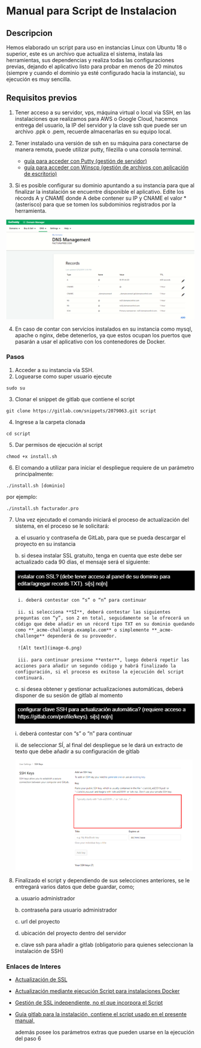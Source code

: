# Manual  para Script de Instalacion

## Descripcion 

Hemos elaborado un script para uso en instancias Linux con Ubuntu 18 o superior, este es un archivo que actualiza el sistema, instala las herramientas, sus dependencias y realiza todas las configuraciones previas, dejando el aplicativo listo para probar en menos de 20 minutos (siempre y cuando el dominio ya esté configurado hacia la instancia), su ejecución es muy sencilla.

## Requisitos previos

1. Tener acceso a su servidor, vps, máquina virtual o local via SSH, en las instalaciones que realizamos para AWS o Google Cloud, hacemos entrega del usuario, la IP del servidor y la clave ssh que puede ser un archivo .ppk o .pem, recuerde almacenarlas en su equipo local.

2. Tener instalado una versión de ssh en su máquina para conectarse de manera remota, puede utilizar putty, filezilla o una consola terminal.
    - [guía para acceder con Putty (gestión de servidor)](https://docs.google.com/document/d/1PmQejvNd_dkXVm8DPUYlQTag0wvES46tMpxX3MPhkNY/edit#heading=h.nezjsyganf1w)
    - [guía para acceder con Winscp (gestión de archivos con aplicación de escritorio)](https://docs.google.com/document/d/1Xpri2102N4b5C-dG-FVPXW5ZWjEz5S4iDjpvl7Zwq2E/edit#heading=h.nezjsyganf1w)

3. Si es posible configurar su dominio apuntando a su instancia para que al finalizar la instalación se encuentre disponible el aplicativo. Edite los récords A y CNAME donde A debe contener su IP y CNAME el valor * (asterisco) para que se tomen los subdominios registrados por la herramienta.

![Alt text](image.png)

4. En caso de contar con servicios instalados en su instancia como mysql, apache o nginx, debe detenerlos, ya que estos ocupan los puertos que pasarán a usar el aplicativo con los contenedores de Docker.

### Pasos

1. Acceder a su instancia vía SSH.
2. Loguearse como super usuario ejecute 
~~~ 
sudo su 
~~~ 
3. Clonar el snippet de gitlab que contiene el script
~~~ 
git clone https://gitlab.com/snippets/2079063.git script
~~~ 
4. Ingrese a la carpeta clonada 
~~~ 
cd script
~~~ 
5. Dar permisos de ejecución al script 
~~~ 
chmod +x install.sh
~~~ 
6. El comando a utilizar para iniciar el despliegue requiere de un parámetro principalmente:
~~~ 
./install.sh [dominio]
~~~ 
por ejemplo:
~~~ 
./install.sh facturador.pro
~~~ 
7. Una vez ejecutado el comando iniciará el proceso de actualización del sistema, en el proceso se le solicitará:

    a. el usuario y contraseña de GitLab, para que se pueda descargar el proyecto en su instancia
    
    b. si desea instalar  SSL gratuito, tenga en cuenta que este debe ser actualizado cada 90 días, el mensaje será el siguiente:

    ![Alt text](image-5.png)

        i. deberá contestar con “s” o “n” para continuar

        ii. si selecciona **SÍ**, deberá contestar las siguientes preguntas con “y”, son 2 en total, seguidamente se le ofrecerá un código que debe añadir en un récord tipo TXT en su dominio quedando como **_acme-challenge.example.com** o simplemente **_acme-challenge** dependerá de su proveedor.

        ![Alt text](image-6.png)

        iii. para continuar presione **enter**, luego deberá repetir las acciones para añadir un segundo código y habrá finalizado la configuración, si el proceso es exitoso la ejecución del script continuará.

    c. si desea obtener y gestionar actualizaciones automáticas, deberá disponer de su sesión de gitlab al momento

    ![Alt text](image-7.png)

    i. deberá contestar con “s” o “n” para continuar

    ii. de seleccionar SÍ, al final del despliegue se le dará un extracto de texto que debe añadir a su configuración de gitlab

    ![Alt text](image-8.png)

8. Finalizado el script y dependiendo de sus selecciones anteriores, se le entregará varios datos que debe guardar, como;

    a. usuario administrador

    b. contraseña para usuario administrador

    c. url del proyecto

    d. ubicación del proyecto dentro del servidor

    e. clave ssh para añadir a gitlab (obligatorio para quienes seleccionan la instalación de SSH)

### Enlaces de Interes

- [Actualización de SSL](https://gitlab.com/b.mendoza/facturadorpro3/-/snippets/1955372)
- [Actualización mediante ejecución Script para instalaciones Docker](https://gitlab.com/b.mendoza/facturadorpro3/-/wikis/Script-Update-Docker)
- [Gestión de SSL independiente, no el que incorpora el Script](https://docs.google.com/document/d/1D87YJ9fq9yHiAauu6SGVugiC3m_i42DrFUt6VKYXuDI/edit#heading=h.5gkh9djmh9b)
- [Guía gitlab para la instalación, contiene el script usado en el presente manual,](https://gitlab.com/b.mendoza/facturadorpro3/-/snippets/1971490)

    además posee los parámetros extras que pueden usarse en la ejecución del paso 6




